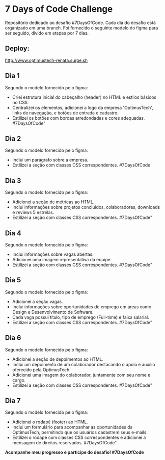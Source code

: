 
# 7 Days of Code Challenge

Repositório dedicado ao desafio #7DaysOfCode. Cada dia do desafio está organizado em uma branch.
Foi fornecido o seguinte modelo do figma para ser seguido, divido em etapas por 7 dias.

## Deploy:
http://www.optimustech-renata.surge.sh

## Dia 1
Segundo o modelo fornecido pelo figma:
-  Criei estrutura inicial do cabeçalho (header) no HTML e estilos básicos no CSS.
- Centralizei os elementos, adicionei a logo da empresa 'OptimusTech', links de navegação, e botões de entrada e cadastro.
- Estilizei os botões com bordas arredondadas e cores adequadas. #7DaysOfCode"
## Dia 2
Segundo o modelo fornecido pelo figma:
-  Incluí um parágrafo sobre a empresa.
- Estilizei a seção com classes CSS correspondentes. #7DaysOfCode

## Dia 3
Segundo o modelo fornecido pelo figma:
- Adicionei a seção de métricas ao HTML.
- Incluí informações sobre projetos concluídos, colaboradores, downloads e reviews 5 estrelas. 
- Estilizei a seção com classes CSS correspondentes. #7DaysOfCode"

## Dia 4
Segundo o modelo fornecido pelo figma:
- Incluí informações sobre vagas abertas. 
- Adicionei uma imagem representativa da equipe. 
- Estilizei a seção com classes CSS correspondentes. #7DaysOfCode"

## Dia 5
Segundo o modelo fornecido pelo figma:
- Adicionei a seção vagas.
- Incluí informações sobre oportunidades de emprego em áreas como Design e Desenvolvimento de Software. 
- Cada vaga possui título, tipo de emprego (Full-time) e faixa salarial. 
- Estilizei a seção com classes CSS correspondentes. #7DaysOfCode"

## Dia 6
Segundo o modelo fornecido pelo figma:
- Adicionei a seção de depoimentos ao HTML.
- Incluí um depoimento de um colaborador destacando o apoio e auxílio oferecido pela OptimusTech.
- Adicionei uma imagem do colaborador, juntamente com seu nome e cargo.
- Estilizei a seção com classes CSS correspondentes. #7DaysOfCode"

## Dia 7
Segundo o modelo fornecido pelo figma:
- Adicionei o rodapé (footer) ao HTML.
- Incluí um formulário para acompanhar as oportunidades da OptimusTech, permitindo que os usuários cadastrem seus e-mails.
- Estilizei o rodapé com classes CSS correspondentes e adicionei a mensagem de direitos reservados. #7DaysOfCode"


**Acompanhe meu progresso e participe do desafio! #7DaysOfCode**
